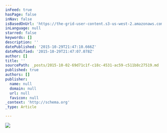 ```yaml
---
inFeed: true
hasPage: false
inNav: false
isBasedOnUrl: 'https://the-grid-user-content.s3-us-west-2.amazonaws.com/bde8baea-d7a6-4e44-89ce-44081f191d90.jpg'
inLanguage: null
starred: false
keywords: []
description: ''
datePublished: '2015-10-29T21:47:10.666Z'
dateModified: '2015-10-29T21:47:07.078Z'
author: []
title: ''
sourcePath: _posts/2015-10-02-69d71c1f-c18c-4531-ac59-c511b8c27519.md
published: true
authors: []
publisher:
  name: null
  domain: null
  url: null
  favicon: null
_context: 'http://schema.org'
_type: Article

---
```

![](https://the-grid-user-content.s3-us-west-2.amazonaws.com/bde8baea-d7a6-4e44-89ce-44081f191d90.jpg)